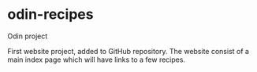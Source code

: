 # odin-recipes
Odin project


First website project, added to GitHub repository.
The website consist of a main index page which will have links to a few recipes.
